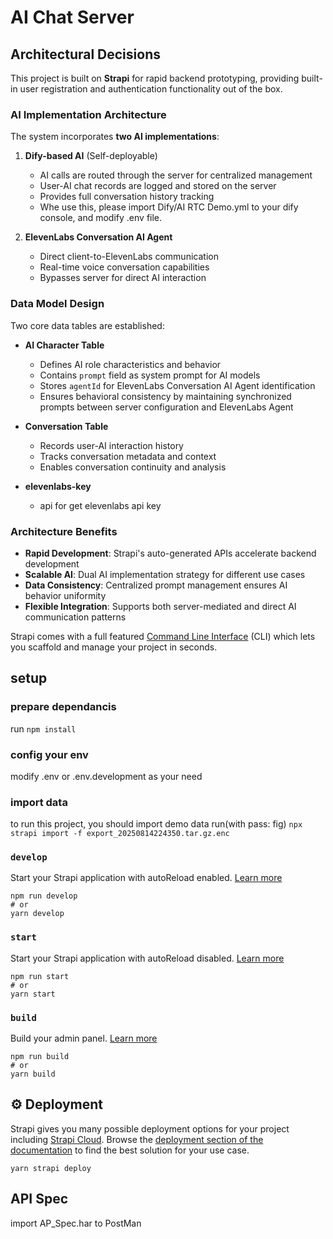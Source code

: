 # AI Chat Server

## Architectural Decisions

This project is built on **Strapi** for rapid backend prototyping, providing built-in user registration and authentication functionality out of the box.

### AI Implementation Architecture

The system incorporates **two AI implementations**:

1. **Dify-based AI** (Self-deployable)
   - AI calls are routed through the server for centralized management
   - User-AI chat records are logged and stored on the server
   - Provides full conversation history tracking
   - Whe use this, please import Dify/AI RTC Demo.yml to your dify console, and modify .env file.

2. **ElevenLabs Conversation AI Agent**
   - Direct client-to-ElevenLabs communication
   - Real-time voice conversation capabilities
   - Bypasses server for direct AI interaction

### Data Model Design

Two core data tables are established:

- **AI Character Table**
  - Defines AI role characteristics and behavior
  - Contains `prompt` field as system prompt for AI models
  - Stores `agentId` for ElevenLabs Conversation AI Agent identification
  - Ensures behavioral consistency by maintaining synchronized prompts between server configuration and ElevenLabs Agent

- **Conversation Table**
  - Records user-AI interaction history
  - Tracks conversation metadata and context
  - Enables conversation continuity and analysis

- **elevenlabs-key**
  - api for get elevenlabs api key 

### Architecture Benefits

- **Rapid Development**: Strapi's auto-generated APIs accelerate backend development
- **Scalable AI**: Dual AI implementation strategy for different use cases
- **Data Consistency**: Centralized prompt management ensures AI behavior uniformity
- **Flexible Integration**: Supports both server-mediated and direct AI communication patterns

Strapi comes with a full featured [Command Line Interface](https://docs.strapi.io/dev-docs/cli) (CLI) which lets you scaffold and manage your project in seconds.

## setup

### prepare dependancis
run `npm install`

### config your env
modify .env or .env.development as your need

### import data
to run this project, you should import demo data
run(with pass: fig)
`npx strapi import -f export_20250814224350.tar.gz.enc`


### `develop`

Start your Strapi application with autoReload enabled. [Learn more](https://docs.strapi.io/dev-docs/cli#strapi-develop)

```
npm run develop
# or
yarn develop
```

### `start`

Start your Strapi application with autoReload disabled. [Learn more](https://docs.strapi.io/dev-docs/cli#strapi-start)

```
npm run start
# or
yarn start
```

### `build`

Build your admin panel. [Learn more](https://docs.strapi.io/dev-docs/cli#strapi-build)

```
npm run build
# or
yarn build
```

## ⚙️ Deployment

Strapi gives you many possible deployment options for your project including [Strapi Cloud](https://cloud.strapi.io). Browse the [deployment section of the documentation](https://docs.strapi.io/dev-docs/deployment) to find the best solution for your use case.

```
yarn strapi deploy
```


## API Spec
import AP_Spec.har to PostMan